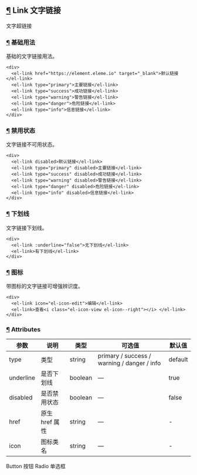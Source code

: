 ## [¶](https://element.eleme.cn/#/zh-CN/component/link#link-wen-zi-lian-jie) Link 文字链接

文字超链接

### [¶](https://element.eleme.cn/#/zh-CN/component/link#ji-chu-yong-fa) 基础用法

基础的文字链接用法。

```
<div>
  <el-link href="https://element.eleme.io" target="_blank">默认链接</el-link>
  <el-link type="primary">主要链接</el-link>
  <el-link type="success">成功链接</el-link>
  <el-link type="warning">警告链接</el-link>
  <el-link type="danger">危险链接</el-link>
  <el-link type="info">信息链接</el-link>
</div>
```

### [¶](https://element.eleme.cn/#/zh-CN/component/link#jin-yong-zhuang-tai) 禁用状态

文字链接不可用状态。

```
<div>
  <el-link disabled>默认链接</el-link>
  <el-link type="primary" disabled>主要链接</el-link>
  <el-link type="success" disabled>成功链接</el-link>
  <el-link type="warning" disabled>警告链接</el-link>
  <el-link type="danger" disabled>危险链接</el-link>
  <el-link type="info" disabled>信息链接</el-link>
</div>
```

### [¶](https://element.eleme.cn/#/zh-CN/component/link#xia-hua-xian) 下划线

文字链接下划线。

```
<div>
  <el-link :underline="false">无下划线</el-link>
  <el-link>有下划线</el-link>
</div>
```

### [¶](https://element.eleme.cn/#/zh-CN/component/link#tu-biao) 图标

带图标的文字链接可增强辨识度。

```
<div>
  <el-link icon="el-icon-edit">编辑</el-link>
  <el-link>查看<i class="el-icon-view el-icon--right"></i> </el-link>
</div>
```

### [¶](https://element.eleme.cn/#/zh-CN/component/link#attributes) Attributes

| 参数 | 说明 | 类型 | 可选值 | 默认值 |
| --- | --- | --- | --- | --- |
| type | 类型 | string | primary / success / warning / danger / info | default |
| underline | 是否下划线 | boolean | — | true |
| disabled | 是否禁用状态 | boolean | — | false |
| href | 原生 href 属性 | string | — | \- |
| icon | 图标类名 | string | — | \- |

Button 按钮 Radio 单选框